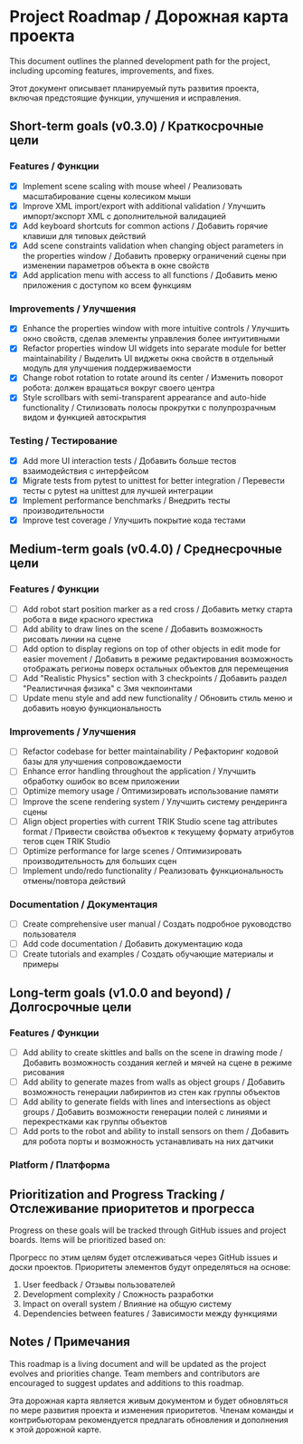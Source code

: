 # Project Roadmap / Дорожная карта проекта

This document outlines the planned development path for the project, including upcoming features, improvements, and fixes.

Этот документ описывает планируемый путь развития проекта, включая предстоящие функции, улучшения и исправления.

## Short-term goals (v0.3.0) / Краткосрочные цели

### Features / Функции
- [x] Implement scene scaling with mouse wheel / Реализовать масштабирование сцены колесиком мыши
- [x] Improve XML import/export with additional validation / Улучшить импорт/экспорт XML с дополнительной валидацией
- [x] Add keyboard shortcuts for common actions / Добавить горячие клавиши для типовых действий
- [x] Add scene constraints validation when changing object parameters in the properties window / Добавить проверку ограничений сцены при изменении параметров объекта в окне свойств
- [x] Add application menu with access to all functions / Добавить меню приложения с доступом ко всем функциям

### Improvements / Улучшения
- [x] Enhance the properties window with more intuitive controls / Улучшить окно свойств, сделав элементы управления более интуитивными
- [x] Refactor properties window UI widgets into separate module for better maintainability / Выделить UI виджеты окна свойств в отдельный модуль для улучшения поддерживаемости
- [x] Change robot rotation to rotate around its center / Изменить поворот робота: должен вращаться вокруг своего центра
- [x] Style scrollbars with semi-transparent appearance and auto-hide functionality / Стилизовать полосы прокрутки с полупрозрачным видом и функцией автоскрытия

### Testing / Тестирование
- [x] Add more UI interaction tests / Добавить больше тестов взаимодействия с интерфейсом
- [x] Migrate tests from pytest to unittest for better integration / Перевести тесты с pytest на unittest для лучшей интеграции
- [x] Implement performance benchmarks / Внедрить тесты производительности
- [x] Improve test coverage / Улучшить покрытие кода тестами

## Medium-term goals (v0.4.0) / Среднесрочные цели

### Features / Функции
- [ ] Add robot start position marker as a red cross / Добавить метку старта робота в виде красного крестика
- [ ] Add ability to draw lines on the scene / Добавить возможность рисовать линии на сцене
- [ ] Add option to display regions on top of other objects in edit mode for easier movement / Добавить в режиме редактирования возможность отображать регионы поверх остальных объектов для перемещения
- [ ] Add "Realistic Physics" section with 3 checkpoints / Добавить раздел "Реалистичная физика" с 3мя чекпоинтами
- [ ] Update menu style and add new functionality / Обновить стиль меню и добавить новую функциональность

### Improvements / Улучшения
- [ ] Refactor codebase for better maintainability / Рефакторинг кодовой базы для улучшения сопровождаемости
- [ ] Enhance error handling throughout the application / Улучшить обработку ошибок во всем приложении
- [ ] Optimize memory usage / Оптимизировать использование памяти
- [ ] Improve the scene rendering system / Улучшить систему рендеринга сцены
- [ ] Align object properties with current TRIK Studio scene tag attributes format / Привести свойства объектов к текущему формату атрибутов тегов сцен TRIK Studio
- [ ] Optimize performance for large scenes / Оптимизировать производительность для больших сцен
- [ ] Implement undo/redo functionality / Реализовать функциональность отмены/повтора действий

### Documentation / Документация
- [ ] Create comprehensive user manual / Создать подробное руководство пользователя
- [ ] Add code documentation / Добавить документацию кода
- [ ] Create tutorials and examples / Создать обучающие материалы и примеры

## Long-term goals (v1.0.0 and beyond) / Долгосрочные цели

### Features / Функции
- [ ] Add ability to create skittles and balls on the scene in drawing mode / Добавить возможность создания кеглей и мячей на сцене в режиме рисования
- [ ] Add ability to generate mazes from walls as object groups / Добавить возможность генерации лабиринтов из стен как группы объектов
- [ ] Add ability to generate fields with lines and intersections as object groups / Добавить возможности генерации полей с линиями и перекрестками как группы объектов
- [ ] Add ports to the robot and ability to install sensors on them / Добавить для робота порты и возможность устанавливать на них датчики

### Platform / Платформа

## Prioritization and Progress Tracking / Отслеживание приоритетов и прогресса

Progress on these goals will be tracked through GitHub issues and project boards. Items will be prioritized based on:

Прогресс по этим целям будет отслеживаться через GitHub issues и доски проектов. Приоритеты элементов будут определяться на основе:

1. User feedback / Отзывы пользователей
2. Development complexity / Сложность разработки
3. Impact on overall system / Влияние на общую систему
4. Dependencies between features / Зависимости между функциями

## Notes / Примечания

This roadmap is a living document and will be updated as the project evolves and priorities change. Team members and contributors are encouraged to suggest updates and additions to this roadmap.

Эта дорожная карта является живым документом и будет обновляться по мере развития проекта и изменения приоритетов. Членам команды и контрибьюторам рекомендуется предлагать обновления и дополнения к этой дорожной карте. 